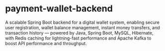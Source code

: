 # payment-wallet-backend
A scalable Spring Boot backend for a digital wallet system, enabling secure user registration, wallet balance management, instant money transfers, and transaction history — powered by Java, Spring Boot, MySQL, Hibernate, with Redis caching for lightning-fast performance and Apache Kafka to boost API performance and throughput.
